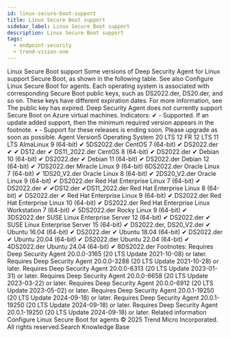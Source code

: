 ```yaml
---
id: linux-secure-boot-support
title: Linux Secure Boot support
sidebar_label: Linux Secure Boot support
description: Linux Secure Boot support
tags:
  - endpoint-security
  - trend-vision-one
---
```


 Linux Secure Boot support Some versions of Deep Security Agent for Linux support Secure Boot, as shown in the following table. See also Configure Linux Secure Boot for agents. Each operating system is associated with corresponding Secure Boot public keys, such as DS2022.der, DS20.der, and so on. These keys have different expiration dates. For more information, see The public key has expired. Deep Security Agent does not currently support Secure Boot on Azure virtual machines. Indicators: ✔ - Supported. If an update added support, then the minimum required version appears in the footnote. • - Support for these releases is ending soon. Please upgrade as soon as possible. Agent Version5 Operating System 20 LTS 12 FR 12 LTS 11 LTS AlmaLinux 9 (64-bit) ✔ 5DS2022.der CentOS 7 (64-bit) ✔ DS2022.der ✔ ✔ DS12.der ✔ DS11_2022.der CentOS 8 (64-bit) ✔ DS2022.der ✔ Debian 10 (64-bit) ✔ DS2022.der ✔ Debian 11 (64-bit) ✔ DS2022.der Debian 12 (64-bit) ✔ 7DS2022.der Miracle Linux 9 (64-bit) 6DS2022.der Oracle Linux 7 (64-bit) ✔ 1DS20_V2.der Oracle Linux 8 (64-bit) ✔ 2DS20_V2.der Oracle Linux 9 (64-bit) ✔ DS2022.der Red Hat Enterprise Linux 7 (64-bit) ✔ DS2022.der ✔ ✔DS12.der ✔DS11_2022.der Red Hat Enterprise Linux 8 (64-bit) ✔ DS2022.der ✔ Red Hat Enterprise Linux 9 (64-bit) ✔ DS2022.der Red Hat Enterprise Linux 10 (64-bit) ✔ DS2022.der Red Hat Enterprise Linux Workstation 7 (64-bit) ✔ 5DS2022.der Rocky Linux 9 (64-bit) ✔ 3DS2022.der SUSE Linux Enterprise Server 12 (64-bit) ✔ DS2022.der ✔ SUSE Linux Enterprise Server 15 (64-bit) ✔ DS2022.der, DS20_V2.der ✔ Ubuntu 16.04 (64-bit) ✔ DS2022.der ✔ Ubuntu 18.04 (64-bit) ✔ DS2022.der ✔ Ubuntu 20.04 (64-bit) ✔ DS2022.der Ubuntu 22.04 (64-bit) ✔ 4DS2022.der Ubuntu 24.04 (64-bit) ✔ 8DS2022.der Footnotes: Requires Deep Security Agent 20.0.0-3165 (20 LTS Update 2021-10-08) or later. Requires Deep Security Agent 20.0.0-3288 (20 LTS Update 2021-10-28) or later. Requires Deep Security Agent 20.0.0-6313 (20 LTS Update 2023-01-31) or later. Requires Deep Security Agent 20.0.0-6658 (20 LTS Update 2023-03-22) or later. Requires Deep Security Agent 20.0.0-6912 (20 LTS Update 2023-05-02) or later. Requires Deep Security Agent 20.0.1-19250 (20 LTS Update 2024-09-18) or later. Requires Deep Security Agent 20.0.1-19250 (20 LTS Update 2024-09-18) or later. Requires Deep Security Agent 20.0.1-19250 (20 LTS Update 2024-09-18) or later. Related information Configure Linux Secure Boot for agents © 2025 Trend Micro Incorporated. All rights reserved.Search Knowledge Base